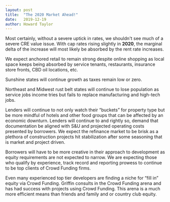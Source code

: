 ```yaml
---
layout: post
title:  "The 2020 Market Ahead!"
date:   2019-12-19
author: Howard Taylor
---
```

Most certainly, without a severe uptick in rates, we shouldn't see much of a severe CRE value issue.
With cap rates rising slightly in **2020**, the marginal delta of the increase will most likely be absorbed by the rent rate increases.<!--more-->

We expect anchored retail to remain strong despite online shopping as local space keeps being absorbed by service tenants, restaurants, insurance store fronts, CBD oil locations, etc.

Sunshine states will continue growth as taxes remain low or zero.

Northeast and Midwest rust belt states will continue to lose population as service jobs income tries but fails to replace manufacturing and high-tech jobs.

Lenders will continue to not only watch their “buckets” for property type but be more mindful of hotels and other food groups that can be affected by an economic downturn. Lenders will continue to and rightly so, demand that documentation be aligned with S&U and projected operating costs presented by borrowers. We expect the refinance market to be brisk as a plethora of construction projects hit stabilization after some seasoning that is market and project driven.

Borrowers will have to be more creative in their approach to development as equity requirements are not expected to narrow. We are expecting those who qualify by experience, track record and reporting prowess to continue to be top clients of Crowd Funding firms.

Even many experienced top tier developers are finding a niche for “fill in” equity via Crowd Funding.
Griffin consults in the Crowd Funding arena and has had success with projects using Crowd Funding. This arena is a much more efficient means than friends and family and or country club equity.
